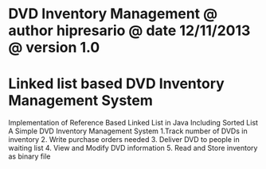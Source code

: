 DVD Inventory Management
@ author hipresario
@ date 12/11/2013
@ version 1.0
=============================================
Linked list based DVD Inventory  Management System
=============================================
Implementation of Reference Based Linked List in Java
Including Sorted List
A Simple DVD Inventory Management System
1.Track number of DVDs in inventory
2. Write purchase orders needed
3. Deliver DVD to people in waiting list
4. View and Modify DVD information
5. Read and Store inventory as binary file